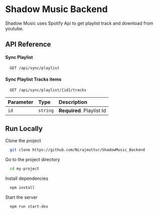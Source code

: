 
# Shadow Music Backend

Shadow Music uses Spotify Api to get playlist track and download from youtube. 


## API Reference

#### Sync Playlist

```bash
  GET /api/sync/playlist
```

#### Sync Playlist Tracks items

```bash
  GET /api/sync/playlist/{id}/tracks
```

| Parameter | Type     | Description                |
| :-------- | :------- | :------------------------- |
| `id`      | `string` | **Required**. Playlist Id  |


## Run Locally

Clone the project

```bash
  git clone https://github.com/Nirajmuttur/ShadowMusic_Backend
```

Go to the project directory

```bash
  cd my-project
```

Install dependencies

```bash
  npm install
```

Start the server

```bash
  npm run start-dev
```



